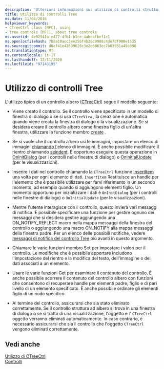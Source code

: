 ```yaml
---
description: 'Ulteriori informazioni su: utilizzo di controlli struttura ad albero'
title: Utilizzo di controlli Tree
ms.date: 11/04/2016
helpviewer_keywords:
- CTreeCtrl class [MFC], using
- tree controls [MFC], about tree controls
ms.assetid: 4e92941a-e477-4fb1-b1ce-4abeafbef1c1
ms.openlocfilehash: 7b8a10acc3ee256f4b26c9988c4de7df900e1535
ms.sourcegitcommit: d6af41e42699628c3e2e6063ec7b03931a49a098
ms.translationtype: MT
ms.contentlocale: it-IT
ms.lasthandoff: 12/11/2020
ms.locfileid: "97143195"
---
```

# <a name="using-tree-controls"></a>Utilizzo di controlli Tree

L'utilizzo tipico di un controllo albero ([CTreeCtrl](../mfc/reference/ctreectrl-class.md)) segue il modello seguente:

- Viene creato il controllo. Se il controllo viene specificato in un modello di finestra di dialogo o se si usa `CTreeView` , la creazione è automatica quando viene creata la finestra di dialogo o la visualizzazione. Se si desidera creare il controllo albero come finestra figlio di un'altra finestra, utilizzare la funzione membro [create](../mfc/reference/ctreectrl-class.md#create) .

- Se si vuole che il controllo albero usi le immagini, impostare un elenco di immagini [chiamando l'](../mfc/reference/ctreectrl-class.md#setimagelist)elenco di immagini. È anche possibile modificare il rientro chiamando [seindent](../mfc/reference/ctreectrl-class.md#setindent). È opportuno eseguire questa operazione in [OnInitDialog](../mfc/reference/cdialog-class.md#oninitdialog) (per i controlli nelle finestre di dialogo) o [OnInitialUpdate](../mfc/reference/cview-class.md#oninitialupdate) (per le visualizzazioni).

- Inserire i dati nel controllo chiamando la `CTreeCtrl` funzione [InsertItem](../mfc/reference/ctreectrl-class.md#insertitem) una volta per ogni elemento di dati. `InsertItem` Restituisce un handle per l'elemento che è possibile utilizzare per farvi riferimento in un secondo momento, ad esempio quando si aggiungono elementi figlio. Un momento opportuno per inizializzare i dati è `OnInitDialog` (per i controlli nelle finestre di dialogo) o `OnInitialUpdate` (per le visualizzazioni).

- Mentre l'utente interagisce con il controllo, questo invierà vari messaggi di notifica. È possibile specificare una funzione per gestire ognuno dei messaggi che si desidera gestire aggiungendo una ON_NOTIFY_REFLECT macro nella mappa messaggi della finestra del controllo o aggiungendo una macro ON_NOTIFY alla mappa messaggi della finestra padre. Per un elenco delle possibili notifiche, vedere [messaggi di notifica del controllo Tree](../mfc/tree-control-notification-messages.md) più avanti in questo argomento.

- Chiamare le varie funzioni membro Set per impostare i valori per il controllo. Le modifiche che è possibile apportare includono l'impostazione del rientro e la modifica del testo, dell'immagine o dei dati associati a un elemento.

- Usare le varie funzioni Get per esaminare il contenuto del controllo. È anche possibile scorrere il contenuto del controllo albero con funzioni che consentono di recuperare handle per elementi padre, figlio e di pari livello di un elemento specificato. È anche possibile ordinare gli elementi figlio di un nodo specifico.

- Al termine del controllo, assicurarsi che sia stato eliminato correttamente. Se il controllo struttura ad albero si trova in una finestra di dialogo o se si tratta di una visualizzazione, l'oggetto e l' `CTreeCtrl` oggetto verranno eliminati automaticamente. In caso contrario, è necessario assicurarsi che sia il controllo che l'oggetto `CTreeCtrl` vengono eliminati correttamente.

## <a name="see-also"></a>Vedi anche

[Utilizzo di CTreeCtrl](../mfc/using-ctreectrl.md)<br/>
[Controlli](../mfc/controls-mfc.md)
